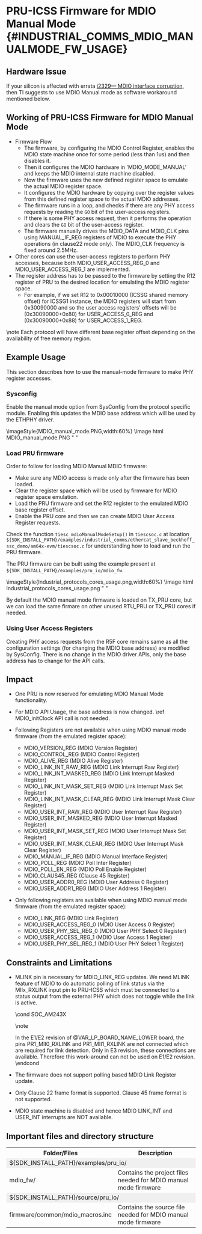 # PRU-ICSS Firmware for MDIO Manual Mode {#INDUSTRIAL_COMMS_MDIO_MANUALMODE_FW_USAGE}

## Hardware Issue
If your silicon is affected with errata <a href="https://www.ti.com/lit/er/sprz457e/sprz457e.pdf" target="_blank">i2329— MDIO interface corruption</a>, then TI suggests to use MDIO Manual mode as software workaround mentioned below.

## Working of PRU-ICSS Firmware for MDIO Manual Mode

- Firmware Flow
    - The firmware, by configuring the MDIO Control Register, enables the MDIO state machine once for some period (less than 1us) and then disables it.
    - Then it configures the MDIO hardware in 'MDIO_MODE_MANUAL' and keeps the MDIO internal state machine disabled.
    - Now the firmware uses the new defined register space to emulate the actual MDIO register space.
    - It configures the MDIO hardware by copying over the register values from this defined register space to the actual MDIO addresses.
    - The firmware runs in a loop, and checks if there are any PHY access requests by reading the `GO` bit of the user-access registers.
    - If there is some PHY access request, then it performs the operation and clears the `GO` bit of the user-access register.
    - The firmware manually drives the MDIO_DATA and MDIO_CLK pins using MANUAL_IF_REG registers of MDIO to execute the PHY operations (in clause22 mode only). The MDIO_CLK frequency is fixed around 2.5MHz.
- Other cores can use the user-access registers to perform PHY accesses, because both MDIO_USER_ACCESS_REG_0 and MDIO_USER_ACCESS_REG_1 are implemented.
- The register address has to be passed to the firmware by setting the R12 register of PRU to the desired location for emulating the MDIO register space.
    - For example, if we set R12 to 0x00010000 (ICSSG shared memory offset) for ICSSG1 instance, the MDIO registers will start from 0x30090000 and so the user access registers' offsets will be (0x30090000+0x80) for USER_ACCESS_0_REG and (0x30090000+0x88) for USER_ACCESS_1_REG.

\note Each protocol will have different base register offset depending on the availability of free memory region.

## Example Usage
This section describes how to use the manual-mode firmware to make PHY register accesses.

### Sysconfig

Enable the manual mode option from SysConfig from the protocol specific module. Enabling this updates the MDIO base address which will be used by the ETHPHY driver.

\imageStyle{MDIO_manual_mode.PNG,width:60%}
\image html MDIO_manual_mode.PNG " "

### Load PRU firmware

Order to follow for loading MDIO Manual MDIO firmware:
- Make sure any MDIO access is made only after the firmware has been loaded.
- Clear the register space which will be used by firmware for MDIO register space emulation.
- Load the PRU firmware and set the R12 register to the emulated MDIO base register offset.
- Enable the PRU core and then we can create MDIO User Access Register requests.

Check the function `tiesc_mdioManualModeSetup()` in `tiescsoc.c` at location `${SDK_INSTALL_PATH}/examples/industrial_comms/ethercat_slave_beckhoff_ssc_demo/am64x-evm/tiescsoc.c` for understanding how to load and run the PRU firmware.

The PRU firmware can be built using the example present at `${SDK_INSTALL_PATH}/examples/pru_io/mdio_fw`.

<!-- ICSSG PRU cores usage image -->
\imageStyle{Industrial_protocols_cores_usage.png,width:60%}
\image html Industrial_protocols_cores_usage.png " "

By default the MDIO manual mode firmware is loaded on TX_PRU core, but we can load the same firmare on other unused RTU_PRU or TX_PRU cores if needed.

### Using User Access Registers
Creating PHY access requests from the R5F core remains same as all the configuration settings (for changing the MDIO base address) are modified by SysConfig. There is no change in the MDIO driver APIs, only the base address has to change for the API calls.

## Impact
- One PRU is now reserved for emulating MDIO Manual Mode functionality.
- For MDIO API Usage, the base address is now changed. \ref MDIO_initClock API call is not needed.
- Following Registers are not available when using MDIO manual mode firmware (from the emulated register space):
    -   MDIO_VERSION_REG (MDIO Version Register)
    -   MDIO_CONTROL_REG (MDIO Control Register)
    -   MDIO_ALIVE_REG (MDIO Alive Register)
    -   MDIO_LINK_INT_RAW_REG (MDIO Link Interrupt Raw Register)
    -   MDIO_LINK_INT_MASKED_REG (MDIO Link Interrupt Masked Register)
    -   MDIO_LINK_INT_MASK_SET_REG (MDIO Link Interrupt Mask Set Register)
    -   MDIO_LINK_INT_MASK_CLEAR_REG (MDIO Link Interrupt Mask Clear Register)
    -   MDIO_USER_INT_RAW_REG (MDIO User Interrupt Raw Register)
    -   MDIO_USER_INT_MASKED_REG (MDIO User Interrupt Masked Register)
    -   MDIO_USER_INT_MASK_SET_REG (MDIO User Interrupt Mask Set Register)
    -   MDIO_USER_INT_MASK_CLEAR_REG (MDIO User Interrupt Mask Clear Register)
    -   MDIO_MANUAL_IF_REG (MDIO Manual Interface Register)
    -   MDIO_POLL_REG (MDIO Poll Inter Register)
    -   MDIO_POLL_EN_REG (MDIO Poll Enable Register)
    -   MDIO_CLAUS45_REG (Clause 45 Register)
    -   MDIO_USER_ADDR0_REG (MDIO User Address 0 Register)
    -   MDIO_USER_ADDR1_REG (MDIO User Address 1 Register)

- Only following registers are available when using MDIO manual mode firmware (from the emulated register space):
    - MDIO_LINK_REG (MDIO Link Register)
    - MDIO_USER_ACCESS_REG_0 (MDIO User Access 0 Register)
    - MDIO_USER_PHY_SEL_REG_0 (MDIO User PHY Select 0 Register)
    - MDIO_USER_ACCESS_REG_1 (MDIO User Access 1 Register)
    - MDIO_USER_PHY_SEL_REG_1 (MDIO User PHY Select 1 Register)


## Constraints and Limitations
- MLINK pin is necessary for MDIO_LINK_REG updates.
    We need MLINK feature of MDIO to do automatic polling of link status via the MIIx_RXLINK input pin to PRU-ICSS which must be connected to a status output from the external PHY which does not toggle while the link is active.

    \cond SOC_AM243X

    \note

    In the E1/E2 revision of @VAR_LP_BOARD_NAME_LOWER board, the pins PR1_MII0_RXLINK and PR1_MII1_RXLINK are not connected which are required for link detection.
    Only in E3 revision, these connections are available. Therefore this work-around can not be used on E1/E2 revision.
    \endcond

- The firmware does not support polling based MDIO Link Register update.
- Only Clause 22 frame format is supported. Clause 45 frame format is not supported.
- MDIO state machine is disabled and hence MDIO LINK_INT and USER_INT interrupts are NOT available.

## Important files and directory structure

<table>
<tr>
    <th>Folder/Files
    <th>Description
</tr>
<tr><td colspan="2" bgcolor=#F0F0F0> ${SDK_INSTALL_PATH}/examples/pru_io/</td></tr>
<tr>
    <td>mdio_fw/
    <td>Contains the project files needed for MDIO manual mode firmware </td>
</tr>
<tr><td colspan="2" bgcolor=#F0F0F0> ${SDK_INSTALL_PATH}/source/pru_io/</td></tr>
<tr>
    <td>firmware/common/mdio_macros.inc
    <td>Contains the source file needed for MDIO manual mode firmware </td>
</tr>
</table>
